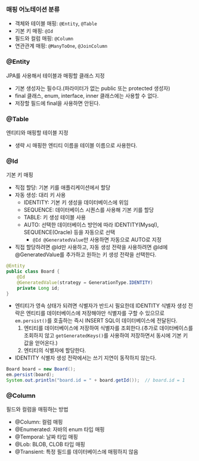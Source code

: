 ### 매핑 어노테이션 분류
- 객체와 테이블 매핑: ```@Entity```, ```@Table```
- 기본 키 매핑: ```@Id```
- 필드와 컬럼 매핑: ```@Column```
- 연관관계 매핑: ```@ManyToOne```, ```@JoinColumn```

### @Entity
JPA를 사용해서 테이블과 매핑할 클래스 지정
- 기본 생성자는 필수다.(파라미터가 없는 public 또는 protected 생성자)
- final 클래스, enum, interface, inner 클래스에는 사용할 수 없다.
- 저장할 필드에 final을 사용하면 안된다.

### @Table
엔티티와 매핑할 테이블 지정
- 생략 시 매핑한 엔티티 이름을 테이블 이름으로 사용한다.

### @Id
기본 키 매핑
- 직접 할당: 기본 키를 애플리케이션에서 할당
- 자동 생성: 대리 키 사용
  - IDENTITY: 기본 키 생성을 데이터베이스에 위임
  - SEQUENCE: 데이터베이스 시퀀스를 사용해 기본 키를 할당
  - TABLE: 키 생성 테이블 사용
  - AUTO: 선택한 데이터베이스 방언에 따라 IDENTITY(Mysql), SEQUENCE(Oracle) 등을 자동으로 선택
    - ```@Id @GeneratedValue```만 사용하면 자동으로 AUTO로 지정
- 직접 할당하려면 @Id만 사용하고, 자동 생성 전략을 사용하려면 @Id에 @GeneratedValue를 추가하고 원하는 키 생성 전략을 선택한다.
```java
@Entity
public class Board {
    @Id
    @GeneratedValue(strategy = GenerationType.IDENTITY)
    private Long id;
}
```
- 엔티티가 영속 상태가 되려면 식별자가 반드시 필요한데 IDENTITY 식별자 생성 전략은 엔티티를 데이터베이스에 저장해야만 식별자를 구할 수 있으므로 ```em.persist()```를 호출하는 즉시 INSERT SQL이 데이터베이스에 전달된다.
  1. 엔티티를 데이터베이스에 저장하여 식별자를 조회한다.(추가로 데이터베이스를 조회하지 않고 ```getGeneratedKeys()```를 사용하여 저장하면서 동시에 기본 키 값을 얻어온다.) 
  2. 엔티티의 식별자에 할당한다.
- IDENTITY 식별자 생성 전략에서는 쓰기 지연이 동작하지 않는다.
```java
Board board = new Board();
em.persist(board);
System.out.println("board.id = " + board.getId());  // board.id = 1
```

### @Column
필드와 컬럼을 매핑하는 방법
- @Column: 컬럼 매핑
- @Enumerated: 자바의 enum 타입 매핑
- @Temporal: 날짜 타입 매핑
- @Lob: BLOB, CLOB 타입 매핑
- @Transient: 특정 필드를 데이터베이스에 매핑하지 않음